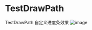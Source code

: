 # TestDrawPath
TestDrawPath
    自定义进度条效果
![image](https://github.com/xdf1049239540/TestDrawPath/tree/master/app/src/main/java/gif/a.gif)